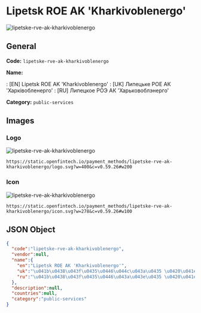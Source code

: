 
# Lipetsk ROE AK 'Kharkivoblenergo' 
![lipetske-rve-ak-kharkivoblenergo](https://static.openfintech.io/payment_methods/lipetske-rve-ak-kharkivoblenergo/logo.svg?w=400&c=v0.59.26#w200)  

## General 
**Code:** `lipetske-rve-ak-kharkivoblenergo` 
 
**Name:** 
 
:	[EN] Lipetsk ROE AK 'Kharkivoblenergo' 
:	[UK] Липецьке РОЕ АК 'Харківобленерго' 
:	[RU] Липецкое РОЭ АК 'Харьковоблэнерго' 
 
**Category:** `public-services` 
 

## Images 

### Logo 
![lipetske-rve-ak-kharkivoblenergo](https://static.openfintech.io/payment_methods/lipetske-rve-ak-kharkivoblenergo/logo.svg?w=400&c=v0.59.26#w200)  

```
https://static.openfintech.io/payment_methods/lipetske-rve-ak-kharkivoblenergo/logo.svg?w=400&c=v0.59.26#w200
```  

### Icon 
![lipetske-rve-ak-kharkivoblenergo](https://static.openfintech.io/payment_methods/lipetske-rve-ak-kharkivoblenergo/icon.svg?w=278&c=v0.59.26#w100)  

```
https://static.openfintech.io/payment_methods/lipetske-rve-ak-kharkivoblenergo/icon.svg?w=278&c=v0.59.26#w100
```  

## JSON Object 

```json
{
  "code":"lipetske-rve-ak-kharkivoblenergo",
  "vendor":null,
  "name":{
    "en":"Lipetsk ROE AK 'Kharkivoblenergo'",
    "uk":"\u041b\u0438\u043f\u0435\u0446\u044c\u043a\u0435 \u0420\u041e\u0415 \u0410\u041a '\u0425\u0430\u0440\u043a\u0456\u0432\u043e\u0431\u043b\u0435\u043d\u0435\u0440\u0433\u043e'",
    "ru":"\u041b\u0438\u043f\u0435\u0446\u043a\u043e\u0435 \u0420\u041e\u042d \u0410\u041a '\u0425\u0430\u0440\u044c\u043a\u043e\u0432\u043e\u0431\u043b\u044d\u043d\u0435\u0440\u0433\u043e'"
  },
  "description":null,
  "countries":null,
  "category":"public-services"
}
```  
